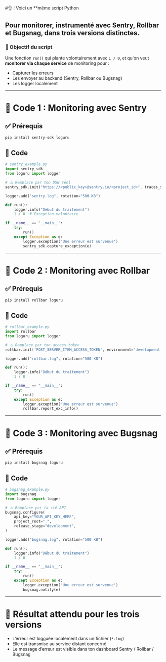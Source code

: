 #👌 ! Voici un **même script Python 
## Pour monitorer, instrumenté avec **Sentry**, **Rollbar** et **Bugsnag**, dans **trois versions distinctes**.

### 🧪 Objectif du script

Une fonction `run()` qui plante volontairement avec `1 / 0`, et qu'on veut **monitorer via chaque service** de monitoring pour :

- Capturer les erreurs
- Les envoyer au backend (Sentry, Rollbar ou Bugsnag)
- Les logger localement

---

# 📄 Code 1 : Monitoring avec **Sentry**

## ✅ Prérequis

```bash
pip install sentry-sdk loguru
```

## 🧠 Code

```python
# sentry_example.py
import sentry_sdk
from loguru import logger

# ⚠️ Remplace par ton DSN réel
sentry_sdk.init("https://<public_key>@sentry.io/<project_id>", traces_sample_rate=1.0)

logger.add("sentry.log", rotation="500 KB")

def run():
    logger.info("Début du traitement")
    1 / 0  # Exception volontaire

if __name__ == "__main__":
    try:
        run()
    except Exception as e:
        logger.exception("Une erreur est survenue")
        sentry_sdk.capture_exception(e)
```

---

# 📄 Code 2 : Monitoring avec **Rollbar**

## ✅ Prérequis

```bash
pip install rollbar loguru
```

## 🧠 Code

```python
# rollbar_example.py
import rollbar
from loguru import logger

# ⚠️ Remplace par ton access token
rollbar.init('POST_SERVER_ITEM_ACCESS_TOKEN', environment='development')

logger.add("rollbar.log", rotation="500 KB")

def run():
    logger.info("Début du traitement")
    1 / 0

if __name__ == "__main__":
    try:
        run()
    except Exception as e:
        logger.exception("Une erreur est survenue")
        rollbar.report_exc_info()
```

---

# 📄 Code 3 : Monitoring avec **Bugsnag**

## ✅ Prérequis

```bash
pip install bugsnag loguru
```

## 🧠 Code

```python
# bugsnag_example.py
import bugsnag
from loguru import logger

# ⚠️ Remplace par ta clé API
bugsnag.configure(
    api_key="YOUR_API_KEY_HERE",
    project_root=".",
    release_stage="development",
)

logger.add("bugsnag.log", rotation="500 KB")

def run():
    logger.info("Début du traitement")
    1 / 0

if __name__ == "__main__":
    try:
        run()
    except Exception as e:
        logger.exception("Une erreur est survenue")
        bugsnag.notify(e)
```

---

# 🧪 Résultat attendu pour les trois versions

- L’erreur est logguée localement dans un fichier (`*.log`)
- Elle est transmise au service distant concerné
- Le message d’erreur est visible dans ton dashboard Sentry / Rollbar / Bugsnag

